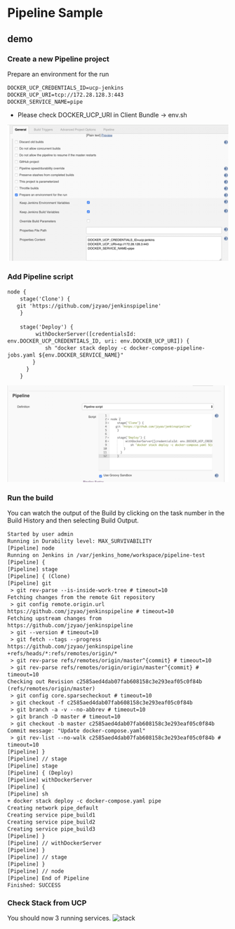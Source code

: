 # Pipeline Sample

## demo 

### Create a new Pipeline project

Prepare an environment for the run

```
DOCKER_UCP_CREDENTIALS_ID=ucp-jenkins
DOCKER_UCP_URI=tcp://172.28.128.3:443
DOCKER_SERVICE_NAME=pipe
```
* Please check DOCKER_UCP_URI in Client Bundle -> env.sh

![pipeconfig](/img/pipeconfig.jpg?raw=true "pipeconfig" )

### Add Pipeline script 

```
node {
    stage('Clone') {
   git 'https://github.com/jzyao/jenkinspipeline'
    }

    stage('Deploy') {
         withDockerServer([credentialsId: env.DOCKER_UCP_CREDENTIALS_ID, uri: env.DOCKER_UCP_URI]) {
            sh "docker stack deploy -c docker-compose-pipeline-jobs.yaml ${env.DOCKER_SERVICE_NAME}"
        }
      }
    }
```

![pipeline](/img/pipeline.jpg?raw=true "pipeline" )

### Run the build

You can watch the output of the Build by clicking on the task number in the Build History and then selecting Build Output.

```
Started by user admin
Running in Durability level: MAX_SURVIVABILITY
[Pipeline] node
Running on Jenkins in /var/jenkins_home/workspace/pipeline-test
[Pipeline] {
[Pipeline] stage
[Pipeline] { (Clone)
[Pipeline] git
 > git rev-parse --is-inside-work-tree # timeout=10
Fetching changes from the remote Git repository
 > git config remote.origin.url https://github.com/jzyao/jenkinspipeline # timeout=10
Fetching upstream changes from https://github.com/jzyao/jenkinspipeline
 > git --version # timeout=10
 > git fetch --tags --progress https://github.com/jzyao/jenkinspipeline +refs/heads/*:refs/remotes/origin/*
 > git rev-parse refs/remotes/origin/master^{commit} # timeout=10
 > git rev-parse refs/remotes/origin/origin/master^{commit} # timeout=10
Checking out Revision c2585aed4dab07fab608158c3e293eaf05c0f84b (refs/remotes/origin/master)
 > git config core.sparsecheckout # timeout=10
 > git checkout -f c2585aed4dab07fab608158c3e293eaf05c0f84b
 > git branch -a -v --no-abbrev # timeout=10
 > git branch -D master # timeout=10
 > git checkout -b master c2585aed4dab07fab608158c3e293eaf05c0f84b
Commit message: "Update docker-compose.yaml"
 > git rev-list --no-walk c2585aed4dab07fab608158c3e293eaf05c0f84b # timeout=10
[Pipeline] }
[Pipeline] // stage
[Pipeline] stage
[Pipeline] { (Deploy)
[Pipeline] withDockerServer
[Pipeline] {
[Pipeline] sh
+ docker stack deploy -c docker-compose.yaml pipe
Creating network pipe_default
Creating service pipe_build1
Creating service pipe_build2
Creating service pipe_build3
[Pipeline] }
[Pipeline] // withDockerServer
[Pipeline] }
[Pipeline] // stage
[Pipeline] }
[Pipeline] // node
[Pipeline] End of Pipeline
Finished: SUCCESS
```

### Check Stack from UCP
You should now 3 running services. 
![stack](/jenkins/images/stack.jpg?raw=true "stack")

